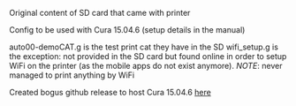 Original content of SD card that came with printer

Config to be used with Cura 15.04.6 (setup details in the manual)

auto00-demoCAT.g is the test print cat they have in the SD
wifi_setup.g is the exception: not provided in the SD card but found online in order to setup WiFi on the printer (as the mobile apps do not exist anymore).
*NOTE*: never managed to print anything by WiFi

Created bogus github release to host Cura 15.04.6 [here](https://github.com/fopina/mp-mini-delta-cura/releases/tag/cura-legacy)
